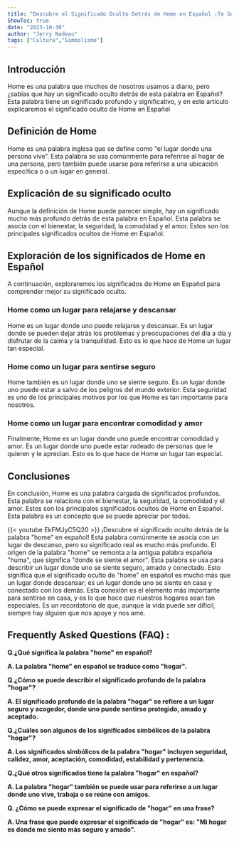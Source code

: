 ```yaml
---
title: "Descubre el Significado Oculto Detrás de Home en Español ¡Te Sorprenderá!"
ShowToc: true 
date: "2023-10-30"
author: "Jerry Nadeau" 
tags: ["Cultura","Simbolismo"]
---
```

## Introducción

Home es una palabra que muchos de nosotros usamos a diario, pero ¿sabías que hay un significado oculto detrás de esta palabra en Español? Esta palabra tiene un significado profundo y significativo, y en este artículo explicaremos el significado oculto de Home en Español

## Definición de Home 

Home es una palabra inglesa que se define como “el lugar donde una persona vive”. Esta palabra se usa comúnmente para referirse al hogar de una persona, pero también puede usarse para referirse a una ubicación específica o a un lugar en general.

## Explicación de su significado oculto

Aunque la definición de Home puede parecer simple, hay un significado mucho más profundo detrás de esta palabra en Español. Esta palabra se asocia con el bienestar, la seguridad, la comodidad y el amor. Estos son los principales significados ocultos de Home en Español.

## Exploración de los significados de Home en Español

A continuación, exploraremos los significados de Home en Español para comprender mejor su significado oculto. 

### Home como un lugar para relajarse y descansar

Home es un lugar donde uno puede relajarse y descansar. Es un lugar donde se pueden dejar atrás los problemas y preocupaciones del día a día y disfrutar de la calma y la tranquilidad. Esto es lo que hace de Home un lugar tan especial.

### Home como un lugar para sentirse seguro

Home también es un lugar donde uno se siente seguro. Es un lugar donde uno puede estar a salvo de los peligros del mundo exterior. Esta seguridad es uno de los principales motivos por los que Home es tan importante para nosotros.

### Home como un lugar para encontrar comodidad y amor

Finalmente, Home es un lugar donde uno puede encontrar comodidad y amor. Es un lugar donde uno puede estar rodeado de personas que le quieren y le aprecian. Esto es lo que hace de Home un lugar tan especial.

## Conclusiones

En conclusión, Home es una palabra cargada de significados profundos. Esta palabra se relaciona con el bienestar, la seguridad, la comodidad y el amor. Estos son los principales significados ocultos de Home en Español. Esta palabra es un concepto que se puede apreciar por todos.

{{< youtube EkFMJyC5Q20 >}} 
¡Descubre el significado oculto detrás de la palabra "home" en español! Esta palabra comúnmente se asocia con un lugar de descanso, pero su significado real es mucho más profundo. El origen de la palabra "home" se remonta a la antigua palabra española "huma", que significa "donde se siente el amor". Esta palabra se usa para describir un lugar donde uno se siente seguro, amado y conectado. Esto significa que el significado oculto de "home" en español es mucho más que un lugar donde descansar; es un lugar donde uno se siente en casa y conectado con los demás. Esta conexión es el elemento más importante para sentirse en casa, y es lo que hace que nuestros hogares sean tan especiales. Es un recordatorio de que, aunque la vida puede ser difícil, siempre hay alguien que nos apoye y nos ame.

## Frequently Asked Questions (FAQ) :
**Q.¿Qué significa la palabra "home" en español?**

**A. La palabra "home" en español se traduce como "hogar".**

**Q.¿Cómo se puede describir el significado profundo de la palabra "hogar"?**

**A. El significado profundo de la palabra "hogar" se refiere a un lugar seguro y acogedor, donde uno puede sentirse protegido, amado y aceptado.**

**Q.¿Cuáles son algunos de los significados simbólicos de la palabra "hogar"?**

**A. Los significados simbólicos de la palabra "hogar" incluyen seguridad, calidez, amor, aceptación, comodidad, estabilidad y pertenencia.**

**Q.¿Qué otros significados tiene la palabra "hogar" en español?**

**A. La palabra "hogar" también se puede usar para referirse a un lugar donde uno vive, trabaja o se reúne con amigos.**

**Q. ¿Cómo se puede expresar el significado de "hogar" en una frase?**

**A. Una frase que puede expresar el significado de "hogar" es: "Mi hogar es donde me siento más seguro y amado".**



